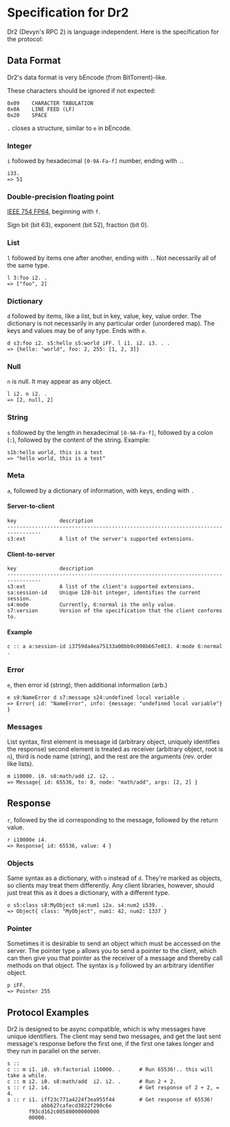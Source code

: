 # Specification for Dr2

Dr2 (Devyn's RPC 2) is language independent. Here is the specification
for the protocol:

## Data Format

Dr2's data format is very bEncode (from BitTorrent)-like.

These characters should be ignored if not expected:

    0x09    CHARACTER TABULATION
    0x0A    LINE FEED (LF)
    0x20    SPACE

`.` closes a structure, similar to `e` in bEncode.

### Integer

`i` followed by hexadecimal `[0-9A-Fa-f]` number, ending with `.`.

    i33.
    => 51

### Double-precision floating point

[IEEE 754 FP64](http://en.wikipedia.org/wiki/Double_precision_floating-point_format),
beginning with `f`.

Sign bit (bit 63), exponent (bit 52), fraction (bit 0).

### List

`l`  followed  by  items  one  after another,  ending  with  `.`.  Not
necessarily all of the same type.

    l 3:foo i2. .
    => ["foo", 2]

### Dictionary

`d` followed  by items,  like a  list, but in  key, value,  key, value
order.   The dictionary  is not  necessarily in  any  particular order
(unordered map).  The keys and  values may be  of any type.  Ends with
`e`.

    d s3:foo i2. s5:hello s5:world iFF. l i1. i2. i3. . .
    => {hello: "world", foo: 2, 255: [1, 2, 3]}

### Null

`n` is null. It may appear as any object.

    l i2. n i2. .
    => [2, null, 2]

### String

`s` followed by the length in hexadecimal `[0-9A-Fa-f]`, followed by a
colon (`:`), followed by the content of the string. Example:

    s1b:hello world, this is a test
    => "hello world, this is a test"

### Meta

`a`, followed by a dictionary of information, with keys, ending with `.`

#### Server-to-client

    key              description
    ---------------------------------------------------------------------------------
    s3:ext           A list of the server's supported extensions.

#### Client-to-server

    key              description
    ---------------------------------------------------------------------------------
    s3:ext           A list of the client's supported extensions.
    sa:session-id    Unique 128-bit integer, identifies the current session.
    s4:mode          Currently, 6:normal is the only value.
    s7:version       Version of the specification that the client conforms to.

#### Example

    c :: a a:session-id i3759da4ea75133a00bb9c098b667e013. 4:mode 6:normal .

### Error

`e`, then error id (string), then additional information (arb.)

    e s9:NameError d s7:message s24:undefined local variable .
    => Error{ id: "NameError", info: {message: "undefined local variable"} }

### Messages

List syntax,  first element is message id  (arbitrary object, uniquely
identifies  the  response)  second  element  is  treated  as  receiver
(arbitrary object, root is `n`), third is node name (string), and the
rest are the arguments (rev. order like lists).

    m i10000. i0. s8:math/add i2. i2. .
    => Message{ id: 65536, to: 0, node: "math/add", args: [2, 2] }

## Response

`r`, followed by the id  corresponding to the message, followed by the
return value.

    r i10000e i4.
    => Response{ id: 65536, value: 4 }

### Objects

Same syntax as  a dictionary, with `o` instead  of `d`. They're marked
as  objects,  so  clients  may  treat  them  differently.  Any  client
libraries, however,  should just treat  this as it does  a dictionary,
with a different type.

    o s5:class s8:MyObject s4:num1 i2a. s4:num2 i539. .
    => Object{ class: "MyObject", num1: 42, num2: 1337 }

### Pointer

Sometimes it is desirable to send  an object which must be accessed on
the server. The  pointer type `p` allows you to send  a pointer to the
client, which  can then  give you  that pointer as  the receiver  of a
message and  thereby call  methods on that  object. The syntax  is `p`
followed by an arbitrary identifier object.

    p iFF.
    => Pointer 255

## Protocol Examples

Dr2 is  designed to  be async compatible,  which is why  messages have
unique identifiers. The client may send two messages, and get the last
sent message's response  before the first one, if  the first one takes
longer and they run in parallel on the server.

    s :: 
    c :: m i1. i0. s9:factorial i10000. .      # Run 65536!.. this will take a while.
    c :: m i2. i0. s8:math/add  i2. i2. .      # Run 2 + 2.
    s :: r i2. i4.                             # Get response of 2 + 2, = 4.
    s :: r i1. iff23c771a4224f3ea955f44        # Get response of 65536!
               abb627cafecd3822f290c6e
	       f93cd162c00580000000000
	       00000.
